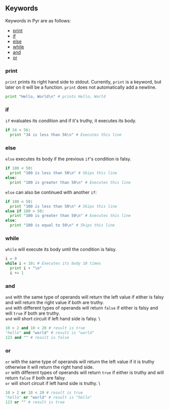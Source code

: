 ## Keywords

Keywords in Pyr are as follows:

- [print](./keywords.md#print)
- [if](./keywords.md#if)
- [else](./keywords.md#else)
- [while](./keywords.md#while)
- [and](./keywords.md#and)
- [or](./keywords.md#or)

### print

`print` prints its right hand side to stdout.
Currently, `print` is a keyword, but later on it will be a function.
`print` does not automatically add a newline.

```python
print "Hello, World\n" # prints Hello, World
```

### if

`if` evaluates its condition and if it's truthy, it executes its body.

```python
if 34 < 56:
  print "34 is less than 56\n" # Executes this line
```

### else

`else` executes its body if the previous `if`'s condition is falsy.

```python
if 100 < 50:
  print "100 is less than 50\n" # Skips this line
else:
  print "100 is greater than 50\n" # Executes this line
```

`else` can also be continued with another `if`:

```python
if 100 < 50:
  print "100 is less than 50\n" # Skips this line
else if 100 > 50:
  print "100 is greater than 50\n" # Executes this line
else:
  print "100 is equal to 50\n" # Skips this line
```

### while

`while` will execute its body until the condition is falsy.

```python
i = 0
while i < 10: # Executes its body 10 times
  print i + "\n"
  i += 1
```

### and

`and` with the same type of operands will return the left value if either is falsy and will return the right value if both are truthy. \
`and` with different types of operands will return `false` if either is falsy and will `true` if both are truthy. \
`and` will short circuit if left hand side is falsy. \

```python
10 > 2 and 10 < 20 # result is true
"hello" and "world" # result is "world"
123 and "" # result is false
```

### or

`or` with the same type of operands will return the left value if it is truthy otherwise it will return the right hand side. \
`or` with different types of operands will return `true` if either is truthy and will return `false` if both are falsy. \
`or` will short circuit if left hand side is truthy. \

```python
10 > 2 or 10 < 20 # result is true
"hello" or "world" # result is "hello"
123 or "" # result is true
```
